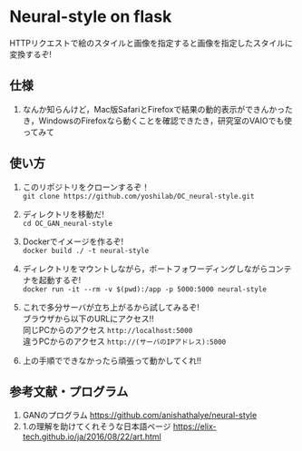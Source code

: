 # Neural-style on flask
HTTPリクエストで絵のスタイルと画像を指定すると画像を指定したスタイルに変換するぞ!

## 仕様
1. なんか知らんけど，Mac版SafariとFirefoxで結果の動的表示ができんかったき，WindowsのFirefoxなら動くことを確認できたき，研究室のVAIOでも使ってみて

## 使い方
1. このリポジトリをクローンするぞ！  
   `git clone https://github.com/yoshilab/OC_neural-style.git`
   
2. ディレクトリを移動だ!  
   `cd OC_GAN_neural-style`  
   
3. Dockerでイメージを作るぞ!  
   `docker build ./ -t neural-style`  
   
4. ディレクトリをマウントしながら，ポートフォワーディングしながらコンテナを起動するぞ!   
   `docker run -it --rm -v $(pwd):/app -p 5000:5000 neural-style`  
   
5. これで多分サーバが立ち上がるから試してみるぞ!  
   ブラウザから以下のURLにアクセス!!  
   同じPCからのアクセス `http://localhost:5000`  
   違うPCからのアクセス `http://(サーバのIPアドレス):5000`  
   
6. 上の手順でできなかったら頑張って動かしてくれ!! 
   
## 参考文献・プログラム  
1. GANのプログラム https://github.com/anishathalye/neural-style  
2. 1.の理解を助けてくれそうな日本語ページ https://elix-tech.github.io/ja/2016/08/22/art.html  
